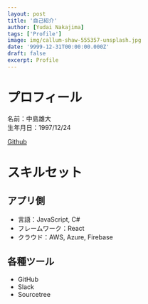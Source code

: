 ```yaml
---
layout: post
title: '自己紹介'
author: [Yudai Nakajima]
tags: ['Profile']
image: img/callum-shaw-555357-unsplash.jpg
date: '9999-12-31T00:00:00.000Z'
draft: false
excerpt: Profile
---
```

# プロフィール
名前：中島雄大  
生年月日：1997/12/24

[Github](https://github.com/KituneUdon)

# スキルセット
## アプリ側
- 言語：JavaScript, C#
- フレームワーク：React
- クラウド：AWS, Azure, Firebase

## 各種ツール
- GitHub  
- Slack  
- Sourcetree  

<!-- スキルセットの参考サイト -->
<!-- https://dividable.net/it-career/engineer/engineer-portfolio -->